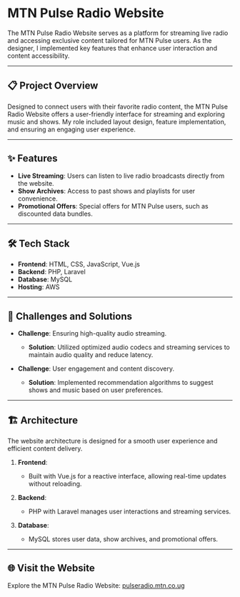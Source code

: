# MTN Pulse Radio Website

The MTN Pulse Radio Website serves as a platform for streaming live radio and accessing exclusive content tailored for MTN Pulse users. As the designer, I implemented key features that enhance user interaction and content accessibility.

---

## 📋 Project Overview
Designed to connect users with their favorite radio content, the MTN Pulse Radio Website offers a user-friendly interface for streaming and exploring music and shows. My role included layout design, feature implementation, and ensuring an engaging user experience.

---

## ✨ Features
- **Live Streaming**: Users can listen to live radio broadcasts directly from the website.
- **Show Archives**: Access to past shows and playlists for user convenience.
- **Promotional Offers**: Special offers for MTN Pulse users, such as discounted data bundles.

---

## 🛠️ Tech Stack
- **Frontend**: HTML, CSS, JavaScript, Vue.js
- **Backend**: PHP, Laravel
- **Database**: MySQL
- **Hosting**: AWS

---

## 🚧 Challenges and Solutions
- **Challenge**: Ensuring high-quality audio streaming.
  - **Solution**: Utilized optimized audio codecs and streaming services to maintain audio quality and reduce latency.

- **Challenge**: User engagement and content discovery.
  - **Solution**: Implemented recommendation algorithms to suggest shows and music based on user preferences.

---

## 🏗️ Architecture
The website architecture is designed for a smooth user experience and efficient content delivery.

1. **Frontend**:
   - Built with Vue.js for a reactive interface, allowing real-time updates without reloading.

2. **Backend**:
   - PHP with Laravel manages user interactions and streaming services.

3. **Database**:
   - MySQL stores user data, show archives, and promotional offers.

---

## 🌐 Visit the Website
Explore the MTN Pulse Radio Website: [pulseradio.mtn.co.ug](https://pulseradio.mtn.co.ug/)
